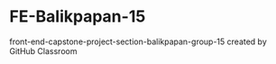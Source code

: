 # FE-Balikpapan-15
front-end-capstone-project-section-balikpapan-group-15 created by GitHub Classroom
